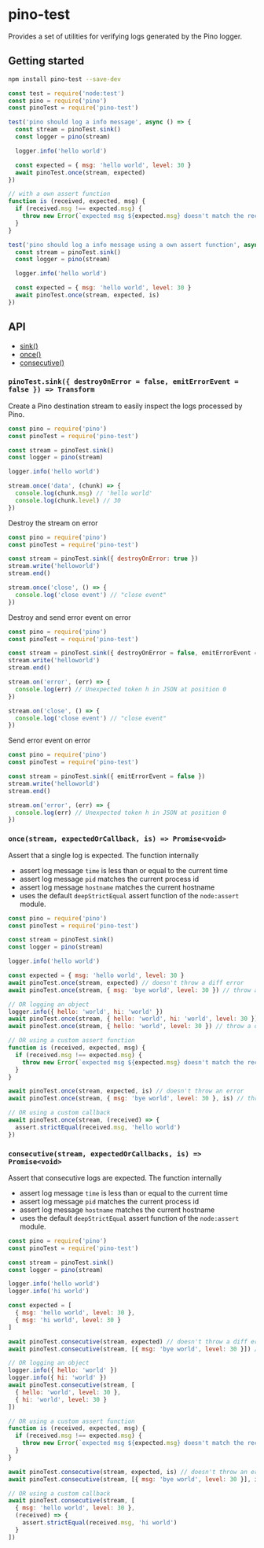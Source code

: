# pino-test

Provides a set of utilities for verifying logs generated by the Pino logger.

## Getting started
```sh
npm install pino-test --save-dev
```

```js
const test = require('node:test')
const pino = require('pino')
const pinoTest = require('pino-test')

test('pino should log a info message', async () => {
  const stream = pinoTest.sink()
  const logger = pino(stream)

  logger.info('hello world')

  const expected = { msg: 'hello world', level: 30 }
  await pinoTest.once(stream, expected)
})

// with a own assert function
function is (received, expected, msg) {
  if (received.msg !== expected.msg) {
    throw new Error(`expected msg ${expected.msg} doesn't match the received one ${received.msg}`)
  }
}

test('pino should log a info message using a own assert function', async () => {
  const stream = pinoTest.sink()
  const logger = pino(stream)

  logger.info('hello world')

  const expected = { msg: 'hello world', level: 30 }
  await pinoTest.once(stream, expected, is)
})
```

## API

* [sink()](#sink)
* [once()](#once)
* [consecutive()](#consecutive)

<a id="sink"></a>
### `pinoTest.sink({ destroyOnError = false, emitErrorEvent = false }) => Transform`
Create a Pino destination stream to easily inspect the logs processed by Pino.

```js
const pino = require('pino')
const pinoTest = require('pino-test')

const stream = pinoTest.sink()
const logger = pino(stream)

logger.info('hello world')

stream.once('data', (chunk) => {
  console.log(chunk.msg) // 'hello world'
  console.log(chunk.level) // 30
})
```
Destroy the stream on error
```js
const pino = require('pino')
const pinoTest = require('pino-test')

const stream = pinoTest.sink({ destroyOnError: true })
stream.write('helloworld')
stream.end()

stream.once('close', () => {
  console.log('close event') // "close event"
})
```
Destroy and send error event on error
```js
const pino = require('pino')
const pinoTest = require('pino-test')

const stream = pinoTest.sink({ destroyOnError = false, emitErrorEvent = false })
stream.write('helloworld')
stream.end()

stream.on('error', (err) => {
  console.log(err) // Unexpected token h in JSON at position 0
})

stream.on('close', () => {
  console.log('close event') // "close event"
})
```
Send error event on error
```js
const pino = require('pino')
const pinoTest = require('pino-test')

const stream = pinoTest.sink({ emitErrorEvent = false })
stream.write('helloworld')
stream.end()

stream.on('error', (err) => {
  console.log(err) // Unexpected token h in JSON at position 0
})
```
<a id="once"></a>
### `once(stream, expectedOrCallback, is) => Promise<void>`
Assert that a single log is expected.
The function internally
- assert log message `time` is less than or equal to the current time
- assert log message `pid` matches the current process id
- assert log message `hostname` matches the current hostname
- uses the default `deepStrictEqual` assert function of the `node:assert` module.

```js
const pino = require('pino')
const pinoTest = require('pino-test')

const stream = pinoTest.sink()
const logger = pino(stream)

logger.info('hello world')

const expected = { msg: 'hello world', level: 30 }
await pinoTest.once(stream, expected) // doesn't throw a diff error
await pinoTest.once(stream, { msg: 'bye world', level: 30 }) // throw a diff error

// OR logging an object
logger.info({ hello: 'world', hi: 'world' })
await pinoTest.once(stream, { hello: 'world', hi: 'world', level: 30 }) // doesn't throw a diff error
await pinoTest.once(stream, { hello: 'world', level: 30 }) // throw a diff error

// OR using a custom assert function
function is (received, expected, msg) {
  if (received.msg !== expected.msg) {
    throw new Error(`expected msg ${expected.msg} doesn't match the received one ${received.msg}`)
  }
}

await pinoTest.once(stream, expected, is) // doesn't throw an error
await pinoTest.once(stream, { msg: 'bye world', level: 30 }, is) // throw an error

// OR using a custom callback
await pinoTest.once(stream, (received) => {
  assert.strictEqual(received.msg, 'hello world')
})
```
<a id="consecutive"></a>
### `consecutive(stream, expectedOrCallbacks, is) => Promise<void>`
Assert that consecutive logs are expected.
The function internally
- assert log message `time` is less than or equal to the current time
- assert log message `pid` matches the current process id
- assert log message `hostname` matches the current hostname
- uses the default `deepStrictEqual` assert function of the `node:assert` module.

```js
const pino = require('pino')
const pinoTest = require('pino-test')

const stream = pinoTest.sink()
const logger = pino(stream)

logger.info('hello world')
logger.info('hi world')

const expected = [
  { msg: 'hello world', level: 30 },
  { msg: 'hi world', level: 30 }
]

await pinoTest.consecutive(stream, expected) // doesn't throw a diff error
await pinoTest.consecutive(stream, [{ msg: 'bye world', level: 30 }]) // throw a diff error

// OR logging an object
logger.info({ hello: 'world' })
logger.info({ hi: 'world' })
await pinoTest.consecutive(stream, [
  { hello: 'world', level: 30 },
  { hi: 'world', level: 30 }
])

// OR using a custom assert function
function is (received, expected, msg) {
  if (received.msg !== expected.msg) {
    throw new Error(`expected msg ${expected.msg} doesn't match the received one ${received.msg}`)
  }
}

await pinoTest.consecutive(stream, expected, is) // doesn't throw an error
await pinoTest.consecutive(stream, [{ msg: 'bye world', level: 30 }], is) // throw an error

// OR using a custom callback
await pinoTest.consecutive(stream, [
  { msg: 'hello world', level: 30 },
  (received) => {
    assert.strictEqual(received.msg, 'hi world')
  }
])
```
